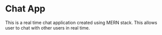 # Chat App

This is a real time chat application created using MERN stack. This allows user to chat with other users in real time.

